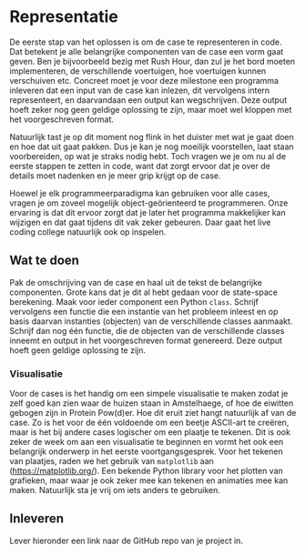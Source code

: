 # Representatie

De eerste stap van het oplossen is om de case te representeren in code. Dat betekent je alle belangrijke componenten van de case een vorm gaat geven. Ben je bijvoorbeeld bezig met Rush Hour, dan zul je het bord moeten implementeren, de verschillende voertuigen, hoe voertuigen kunnen verschuiven etc. Concreet moet je voor deze milestone een programma inleveren dat een input van de case kan inlezen, dit vervolgens intern representeert, en daarvandaan een output kan wegschrijven. Deze output hoeft zeker nog geen geldige oplossing te zijn, maar moet wel kloppen met het voorgeschreven format.

Natuurlijk tast je op dit moment nog flink in het duister met wat je gaat doen en hoe dat uit gaat pakken. Dus je kan je nog moeilijk voorstellen, laat staan voorbereiden, op wat je straks nodig hebt. Toch vragen we je om nu al de eerste stappen te zetten in code, want dat zorgt ervoor dat je over de details moet nadenken en je meer grip krijgt op de case.

Hoewel je elk programmeerparadigma kan gebruiken voor alle cases, vragen je om zoveel mogelijk object-geörienteerd te programmeren. Onze ervaring is dat dit ervoor zorgt dat je later het programma makkelijker kan wijzigen en dat gaat tijdens dit vak zeker gebeuren. Daar gaat het live coding college natuurlijk ook op inspelen.

## Wat te doen

Pak de omschrijving van de case en haal uit de tekst de belangrijke componenten. Grote kans dat je dit al hebt gedaan voor de state-space berekening. Maak voor ieder component een Python `class`. Schrijf vervolgens een functie die een instantie van het probleem inleest en op basis daarvan instanties (objecten) van de verschillende classes aanmaakt. Schrijf dan nog één functie, die de objecten van de verschillende classes inneemt en output in het voorgeschreven format genereerd. Deze output hoeft geen geldige oplossing te zijn.

### Visualisatie

Voor de cases is het handig om een simpele visualisatie te maken zodat je zelf goed kan zien waar de huizen staan in Amstelhaege, of hoe de eiwitten gebogen zijn in Protein Pow(d)er. Hoe dit eruit ziet hangt natuurlijk af van de case. Zo is het voor de één voldoende om een beetje ASCII-art te creëren, maar is het bij andere cases logischer om een plaatje te tekenen. Dit is ook zeker de week om aan een visualisatie te beginnen en vormt het ook een belangrijk onderwerp in het eerste voortgangsgesprek. Voor het tekenen van plaatjes, raden we het gebruik van `matplotlib` aan (https://matplotlib.org/). Een bekende Python library voor het plotten van grafieken, maar waar je ook zeker mee kan tekenen en animaties mee kan maken. Natuurlijk sta je vrij om iets anders te gebruiken.


## Inleveren

Lever hieronder een link naar de GitHub repo van je project in.